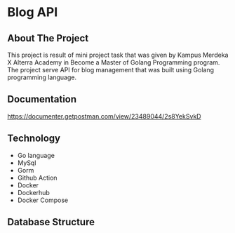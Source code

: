 # Blog API

## About The Project
This project is result of mini project task that was given by Kampus Merdeka X 
Alterra Academy in Become a Master of Golang Programming program. The project 
serve API for blog management that was built using Golang programming language.

## Documentation
https://documenter.getpostman.com/view/23489044/2s8YekSvkD

## Technology
- Go language
- MySql
- Gorm
- Github Action
- Docker
- Dockerhub
- Docker Compose

## Database Structure
